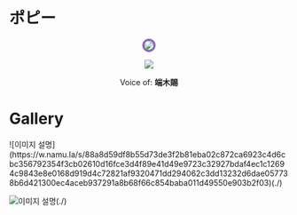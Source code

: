 
# ポピー

<p style="text-align:center;"><img src="https://user-images.githubusercontent.com/93899740/209765006-cfd2e7e7-4e0a-4ef4-8af6-1501d0c9ab7e.png" style="max-width: 200px; border-radius: 50%; border: 4px solid #8B6CB7;"></p>
<p style="text-align:center;"><img src="https://w.namu.la/s/88a8d59df8b55d73de3f2b81eba02c872ca6923c4d6cbc356792354f3cb02610d16fce3d4f89e41d49e9723c32927bdaf4ec1c12694c9843e8e0168d919d4c72821af9320471dd294062c3dd13232d6dae057738b6d421300ec4aceb937291a8b68f66c854baba011d49550e903b2f03"></p>

<p style="text-align: center;">Voice of: <b>端木賜</b></p>

# Gallery

<div class="gallery-container">
  ![이미지 설명](https://w.namu.la/s/88a8d59df8b55d73de3f2b81eba02c872ca6923c4d6cbc356792354f3cb02610d16fce3d4f89e41d49e9723c32927bdaf4ec1c12694c9843e8e0168d919d4c72821af9320471dd294062c3dd13232d6dae057738b6d421300ec4aceb937291a8b68f66c854baba011d49550e903b2f03)(./)
  
  ![이미지 설명](https://user-images.githubusercontent.com/93899740/209765006-cfd2e7e7-4e0a-4ef4-8af6-1501d0c9ab7e.png)(./)
  
</div>
